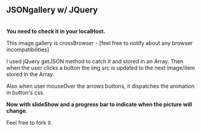 <h2>JSONgallery w/ JQuery</h2>
<br>
<b>You need to check it in your localHost.</b>

This image gallery is crossBrowser - [feel free to notify about any browser incompatibilities]

I used jQuery getJSON method to catch it and stored in an Array. Then when the user clicks a button the img src is updated to the next image/item stored in the Array.

Also when user mouseOver the arrows buttons, it dispatches the animation in button's css.

<b>Now with slideShow and a progress bar to indicate when the picture will change.</b>

Feel free to fork it.